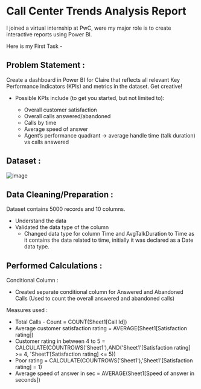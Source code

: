 # Call Center Trends Analysis Report
I joined a virtual internship at PwC, were my major role is to create interactive reports using Power BI.

Here is my First Task -


## Problem Statement :
Create a dashboard in Power BI for Claire that reflects all relevant Key Performance Indicators (KPIs) and metrics in the dataset. Get creative! 

- Possible KPIs include (to get you started, but not limited to):

  - Overall customer satisfaction
  - Overall calls answered/abandoned
  - Calls by time
  - Average speed of answer
  - Agent’s performance quadrant -> average handle time (talk duration) vs calls answered

## Dataset :

  ![image](https://github.com/Tanvi-19/Data-Visualization/assets/84302681/8c85de19-3d75-48bf-8057-fd7216b1b1dc)

## Data Cleaning/Preparation :
Dataset contains 5000 records and 10 columns.

- Understand the data
- Validated the data type of the column
    - Changed data type for column Time and AvgTalkDuration to Time as it contains the data related to time, initially it was declared as a Date data type.
 
## Performed Calculations :
Conditional Column :

- Created separate conditional column for Answered and Abandoned Calls (Used to count the overall answered and abandoned calls)

Measures used :

- Total Calls - Count = COUNT(Sheet1[Call Id])
- Average customer satisfaction rating = AVERAGE(Sheet1[Satisfaction rating]) 
- Customer rating in between 4 to 5 = CALCULATE(COUNTROWS('Sheet1'),AND('Sheet1'[Satisfaction rating] >= 4, 'Sheet1'[Satisfaction rating] <= 5))
- Poor rating = CALCULATE(COUNTROWS('Sheet1'),'Sheet1'[Satisfaction rating] = 1)
- Average speed of answer in sec = AVERAGE(Sheet1[Speed of answer in seconds])
